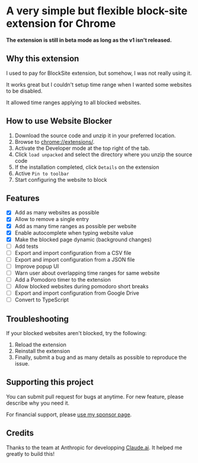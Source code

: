 # A very simple but flexible block-site extension for Chrome

**The extension is still in beta mode as long as the v1 isn't released.**

## Why this extension

I used to pay for BlockSite extension, but somehow, I was not really using it.

It works great but I couldn't setup time range when I wanted some websites to be disabled.

It allowed time ranges applying to all blocked websites.

## How to use Website Blocker

1. Download the source code and unzip it in your preferred location.
2. Browse to [chrome://extensions/](chrome://extensions/).
3. Activate the Developer mode at the top right of the tab.
4. Click `load unpacked` and select the directory where you unzip the source code
5. If the installation completed, click `Details` on the extension
6. Active `Pin to toolbar`
7. Start configuring the website to block

## Features

- [x] Add as many websites as possible
- [x] Allow to remove a single entry
- [x] Add as many time ranges as possible per website
- [x] Enable autocomplete when typing website value
- [x] Make the blocked page dynamic (background changes)
- [ ] Add tests
- [ ] Export and import configuration from a CSV file
- [ ] Export and import configuration from a JSON file
- [ ] Improve popup UI
- [ ] Warn user about overlapping time ranges for same website
- [ ] Add a Pomodoro timer to the extension
- [ ] Allow blocked websites during pomodoro short breaks
- [ ] Export and import configuration from Google Drive
- [ ] Convert to TypeScript

## Troubleshooting

If your blocked websites aren't blocked, try the following:

1. Reload the extension
2. Reinstall the extension
3. Finally, submit a bug and as many details as possible to reproduce the issue.

## Supporting this project

You can submit pull request for bugs at anytime. For new feature, please describe why you need it.

For financial support, please [use my sponsor page](https://iamjeremie.me/page/sponsor-me/?utm_source=GitHub&utm_medium=social).

## Credits

Thanks to the team at Anthropic for developping [Claude.ai](https://claude.ai?utm_source=Thank%2Dyou%2DAnthropic%2DTeam&utm_medium=social). It helped me greatly to build this!
